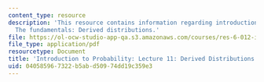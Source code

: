 ```yaml
---
content_type: resource
description: 'This resource contains information regarding introduction to probability:
  The fundamentals: Derived distributions.'
file: https://ol-ocw-studio-app-qa.s3.amazonaws.com/courses/res-6-012-introduction-to-probability-spring-2018/040585967322b5abd50974dd19c359e3_MITRES_6_012S18_L11.pdf
file_type: application/pdf
resourcetype: Document
title: 'Introduction to Probability: Lecture 11: Derived Distributions'
uid: 04058596-7322-b5ab-d509-74dd19c359e3
---
```

